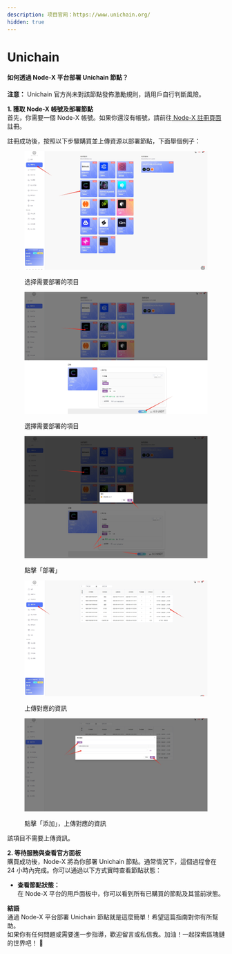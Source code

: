 ```yaml
---
description: 项目官网：https://www.unichain.org/
hidden: true
---
```


# Unichain

#### 如何透過 Node-X 平台部署 Unichain 節點？

**注意：** Unichain 官方尚未對該節點發佈激勵規則，請用戶自行判斷風險。

**1. 獲取 Node-X 帳號及部署節點**\
首先，你需要一個 Node-X 帳號。如果你還沒有帳號，請前往[ Node-X 註冊頁面](https://node-x.xyz/#/home)註冊。

註冊成功後，按照以下步驟購買並上傳資源以部署節點，下面舉個例子：

<figure><img src="../../.gitbook/assets/微信截图_20250214162258.png" alt="" width="563"><figcaption><p>选择需要部署的项目</p></figcaption></figure>

<figure><img src="../../.gitbook/assets/微信截图_20250214162134.png" alt="" width="563"><figcaption><p>選擇需要部署的項目</p></figcaption></figure>

<figure><img src="../../.gitbook/assets/微信截图_20250214162225.png" alt="" width="563"><figcaption><p>點擊「部署」</p></figcaption></figure>

<figure><img src="../../.gitbook/assets/微信截图_20250214162355.png" alt="" width="563"><figcaption><p>上傳對應的資訊</p></figcaption></figure>

<figure><img src="../../.gitbook/assets/微信截图_20250214162424.png" alt="" width="563"><figcaption><p>點擊「添加」，上傳對應的資訊</p></figcaption></figure>

該項目不需要上傳資訊。

**2. 等待服務與查看官方面板**\
購買成功後，Node-X 將為你部署 Unichain 節點。通常情況下，這個過程會在 24 小時內完成。你可以通過以下方式實時查看節點狀態：

* **查看節點狀態：**\
  在 Node-X 平台的用戶面板中，你可以看到所有已購買的節點及其當前狀態。

**結語**\
通過 Node-X 平台部署 Unichain 節點就是這麼簡單！希望這篇指南對你有所幫助。\
如果你有任何問題或需要進一步指導，歡迎留言或私信我。加油！一起探索區塊鏈的世界吧！ 🚀
